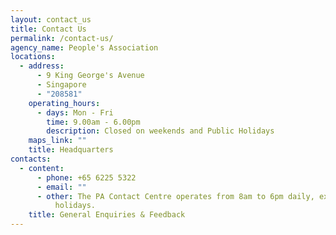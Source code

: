 ```yaml
---
layout: contact_us
title: Contact Us
permalink: /contact-us/
agency_name: People's Association
locations:
  - address:
      - 9 King George's Avenue
      - Singapore
      - "208581"
    operating_hours:
      - days: Mon - Fri
        time: 9.00am - 6.00pm
        description: Closed on weekends and Public Holidays
    maps_link: ""
    title: Headquarters
contacts:
  - content:
      - phone: +65 6225 5322
      - email: ""
      - other: The PA Contact Centre operates from 8am to 6pm daily, except public
          holidays.
    title: General Enquiries & Feedback
---
```

